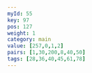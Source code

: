 ```yaml
---
myId: 55
key: 97
pos: 127
weight: 1
category: main
value: [257,0,1,2]
pairs: [1,30,200,8,40,50]
tags: [28,36,40,45,61,78]
---
```


